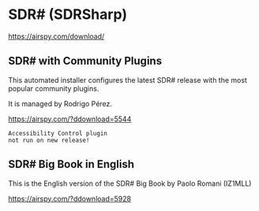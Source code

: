# SDR# (SDRSharp)

https://airspy.com/download/

## SDR# with Community Plugins

This automated installer configures the latest SDR# release with the most popular community plugins. 

It is managed by Rodrigo Pérez.

https://airspy.com/?ddownload=5544

    Accessibility Control plugin
    not run on new release!
    
## SDR# Big Book in English
This is the English version of the SDR# Big Book by Paolo Romani (IZ1MLL)

https://airspy.com/?ddownload=5928
